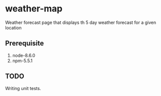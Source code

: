 # weather-map
Weather forecast page that displays th 5 day weather forecast for a given location

Prerequisite
----
1. node-8.6.0
2. npm-5.5.1

TODO
----

Writing unit tests.